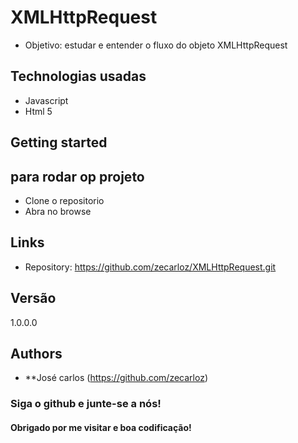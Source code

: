 # XMLHttpRequest
* Objetivo: estudar e entender o fluxo do objeto XMLHttpRequest

## Technologias usadas

* Javascript
* Html 5


## Getting started

## para rodar op projeto
* Clone o repositorio 
* Abra no browse

## Links

- Repository: https://github.com/zecarloz/XMLHttpRequest.git

## Versão
1.0.0.0
## Authors
* **José carlos (https://github.com/zecarloz)
###  Siga o github e junte-se a nós!
#### Obrigado por me visitar e boa codificação!
